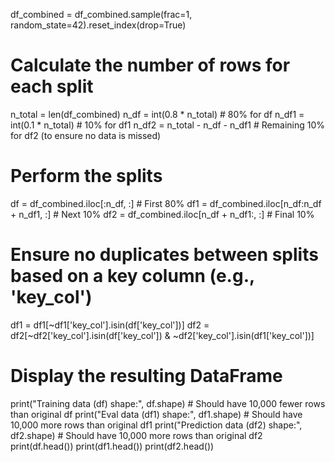df_combined = df_combined.sample(frac=1, random_state=42).reset_index(drop=True)

# Calculate the number of rows for each split
n_total = len(df_combined)
n_df = int(0.8 * n_total)  # 80% for df
n_df1 = int(0.1 * n_total)  # 10% for df1
n_df2 = n_total - n_df - n_df1  # Remaining 10% for df2 (to ensure no data is missed)

# Perform the splits
df = df_combined.iloc[:n_df, :]  # First 80%
df1 = df_combined.iloc[n_df:n_df + n_df1, :]  # Next 10%
df2 = df_combined.iloc[n_df + n_df1:, :]  # Final 10%

# Ensure no duplicates between splits based on a key column (e.g., 'key_col')
df1 = df1[~df1['key_col'].isin(df['key_col'])]
df2 = df2[~df2['key_col'].isin(df['key_col']) & ~df2['key_col'].isin(df1['key_col'])]

# Display the resulting DataFrame
print("Training data (df) shape:", df.shape)  # Should have 10,000 fewer rows than original df
print("Eval data (df1) shape:", df1.shape)  # Should have 10,000 more rows than original df1
print("Prediction data (df2) shape:", df2.shape)  # Should have 10,000 more rows than original df2
print(df.head())
print(df1.head())
print(df2.head())
